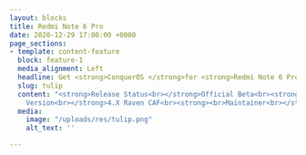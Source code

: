 ```yaml
---
layout: blocks
title: Redmi Note 6 Pro
date: 2020-12-29 17:00:00 +0000
page_sections:
- template: content-feature
  block: feature-1
  media_alignment: Left
  headline: Get <strong>ConquerOS </strong>for <strong>Redmi Note 6 Pro</strong>
  slug: tulip
  content: "<strong>Release Status<br></strong>Official Beta<br><strong><br>Suppported
    Version<br></strong>4.X Raven CAF<br><strong><br>Maintainer<br></strong>Alif Fahur<br><br><strong><a href="https://www.pling.com/p/1410833/"></strong>"
  media:
    image: "/uploads/res/tulip.png"
    alt_text: ''

---
```


